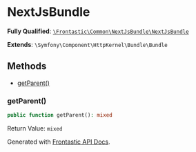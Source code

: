 #  NextJsBundle

**Fully Qualified**: [`\Frontastic\Common\NextJsBundle\NextJsBundle`](../../../src/php/NextJsBundle/NextJsBundle.php)

**Extends**: `\Symfony\Component\HttpKernel\Bundle\Bundle`

## Methods

* [getParent()](#getparent)

### getParent()

```php
public function getParent(): mixed
```

Return Value: `mixed`

Generated with [Frontastic API Docs](https://github.com/FrontasticGmbH/apidocs).
